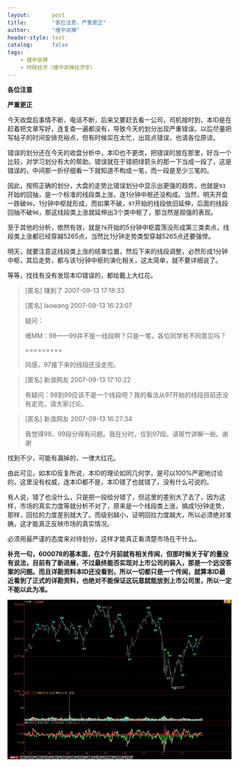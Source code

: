 ```yaml
---
layout:       post
title:        "各位注意，严重更正"
author:       "缠中说禅"
header-style: text
catalog:      false
tags:
    - 缠中说禅
    - 时政经济（缠中说禅经济学）
---
```


**各位注意**

**严重更正**



今天收盘后事情不断、电话不断，后来又要赶去看一公司，司机按时到，本ID是在赶着把文章写好，连复查一遍都没有，导致今天的划分出现严重错误。以后尽量把写帖子的时间安排充裕点，但有时候实在太忙，出现点错误，也请各位原谅。



错误的划分还在今天的收盘分析中，本ID也不更改，把错误的放在那里，好当一个比较，对学习划分有大的帮助。错误就在于错把绿箭头的那一下当成一段了，这是错误的，中间那一折仔细看一下就知道不构成一笔，而一段是至少三笔的。



因此，按照正确的划分，大盘的走势比错误划分中显示出更强的趋势，也就是`93`开始的回抽，是一个标准的线段类上涨，连1分钟中枢还没构成。当然，明天开盘一跌破`96`，1分钟中枢就形成，而如果不破，`97`开始的线段依旧延伸，后面的线段回抽不破`96`，那这线段类上涨就延伸出3个类中枢了，那当然是超强的表现。



至于其他的分析，依然有效，就是`76`开始的5分钟中枢震荡没形成第三类卖点，线段类上涨都已经穿越5265点，当然比1分钟走势类型穿越5265点还要强悍。



明天，就要注意这线段类上涨的结束位置，然后下来的线段调整，必然形成1分钟中枢，其后走势，都与该1分钟中枢的演化相关，这太简单，就不要详细说了。



等等，找找有没有发现本ID错误的，都给戴上大红花。



> [匿名] 赚到了 2007-09-13 17:18:33
>
> [匿名] laowang 2007-09-13 16:23:07
>
> 疑问：
>
> 缠MM：98——99并不是一线段啊？只是一笔，各位同学有不同意见吗？
>
> =========
>
> 同感，97接下来的线段还没走完。



> [匿名] 新浪网友 2007-09-13 17:10:22
>
> 有疑问：98到99应该不是一个线段吧？我的看法从97开始的线段目前还没有走完，请大家讨论。



> [匿名] 新浪网友 2007-09-13 16:27:34
>
> 我觉得98、99段分得有问题。我在分时，仅到97段。请斑竹讲解一些。谢谢



找到不少，可能有漏掉的，一律大红花。



由此可见，如本ID反复所说，本ID的理论如同几何学，是可以100%严密地讨论的，这里没有权威，连本ID都不是，本ID错了也就错了，没有什么可说的。



有人说，错了也没什么，只是把一段给分错了，但这里的差别大了去了，因为这样，市场的真实力度等就分析不对了，原来是一个线段类上涨，搞成1分钟走势，那样，回拉的力度差别就大了。而级别越小，证明回拉力度越大，所以必须绝对准确，这才能真正反映市场的真实情况。



必须用最严谨的态度来对待划分，这样才能真正看清楚市场在干什么。



**补充一句，600078的基本面，在2个月前就有相关传闻，但那时候关于矿的量没有说法，目前有了新进展，不过最终能否实现对上市公司的装入，那是一个远没答案的问题。而且详勘资料本ID还没看到，所以一切都只是一个传闻，就算本ID最近看到了正式的详勘资料，也绝对不能保证这玩意就能放到上市公司里，所以一定不能以此为准。**



![](/img/czsc/20070913-0688.jpg)

